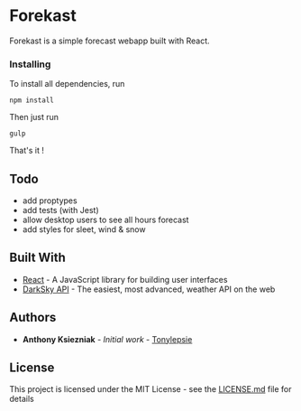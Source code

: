 # Forekast

Forekast is a simple forecast webapp built with React.


### Installing

To install all dependencies, run 
```
npm install
```

Then just run
```
gulp
```

That's it !


## Todo

* add proptypes
* add tests (with Jest)
* allow desktop users to see all hours forecast
* add styles for sleet, wind & snow

## Built With

* [React](https://reactjs.org/) - A JavaScript library for building user interfaces
* [DarkSky API](https://darksky.net/dev) - The easiest, most advanced, weather API on the web


## Authors

* **Anthony Ksiezniak** - *Initial work* - [Tonylepsie](https://github.com/tonylepsie)

## License

This project is licensed under the MIT License - see the [LICENSE.md](LICENSE.md) file for details


